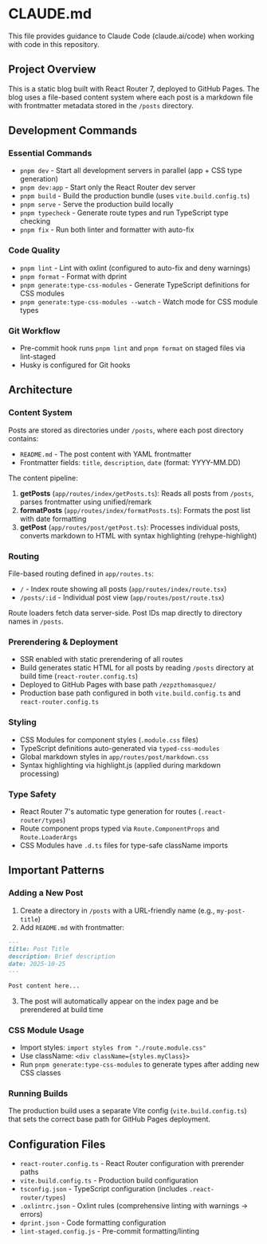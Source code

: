 # CLAUDE.md

This file provides guidance to Claude Code (claude.ai/code) when working with code in this repository.

## Project Overview

This is a static blog built with React Router 7, deployed to GitHub Pages. The blog uses a file-based content system where each post is a markdown file with frontmatter metadata stored in the `/posts` directory.

## Development Commands

### Essential Commands

- `pnpm dev` - Start all development servers in parallel (app + CSS type generation)
- `pnpm dev:app` - Start only the React Router dev server
- `pnpm build` - Build the production bundle (uses `vite.build.config.ts`)
- `pnpm serve` - Serve the production build locally
- `pnpm typecheck` - Generate route types and run TypeScript type checking
- `pnpm fix` - Run both linter and formatter with auto-fix

### Code Quality

- `pnpm lint` - Lint with oxlint (configured to auto-fix and deny warnings)
- `pnpm format` - Format with dprint
- `pnpm generate:type-css-modules` - Generate TypeScript definitions for CSS modules
- `pnpm generate:type-css-modules --watch` - Watch mode for CSS module types

### Git Workflow

- Pre-commit hook runs `pnpm lint` and `pnpm format` on staged files via lint-staged
- Husky is configured for Git hooks

## Architecture

### Content System

Posts are stored as directories under `/posts`, where each post directory contains:

- `README.md` - The post content with YAML frontmatter
- Frontmatter fields: `title`, `description`, `date` (format: YYYY-MM.DD)

The content pipeline:

1. **getPosts** (`app/routes/index/getPosts.ts`): Reads all posts from `/posts`, parses frontmatter using unified/remark
2. **formatPosts** (`app/routes/index/formatPosts.ts`): Formats the post list with date formatting
3. **getPost** (`app/routes/post/getPost.ts`): Processes individual posts, converts markdown to HTML with syntax highlighting (rehype-highlight)

### Routing

File-based routing defined in `app/routes.ts`:

- `/` - Index route showing all posts (`app/routes/index/route.tsx`)
- `/posts/:id` - Individual post view (`app/routes/post/route.tsx`)

Route loaders fetch data server-side. Post IDs map directly to directory names in `/posts`.

### Prerendering & Deployment

- SSR enabled with static prerendering of all routes
- Build generates static HTML for all posts by reading `/posts` directory at build time (`react-router.config.ts`)
- Deployed to GitHub Pages with base path `/ezpzthomasquez/`
- Production base path configured in both `vite.build.config.ts` and `react-router.config.ts`

### Styling

- CSS Modules for component styles (`.module.css` files)
- TypeScript definitions auto-generated via `typed-css-modules`
- Global markdown styles in `app/routes/post/markdown.css`
- Syntax highlighting via highlight.js (applied during markdown processing)

### Type Safety

- React Router 7's automatic type generation for routes (`.react-router/types`)
- Route component props typed via `Route.ComponentProps` and `Route.LoaderArgs`
- CSS Modules have `.d.ts` files for type-safe className imports

## Important Patterns

### Adding a New Post

1. Create a directory in `/posts` with a URL-friendly name (e.g., `my-post-title`)
2. Add `README.md` with frontmatter:

```markdown
---
title: Post Title
description: Brief description
date: 2025-10-25
---

Post content here...
```

3. The post will automatically appear on the index page and be prerendered at build time

### CSS Module Usage

- Import styles: `import styles from "./route.module.css"`
- Use className: `<div className={styles.myClass}>`
- Run `pnpm generate:type-css-modules` to generate types after adding new CSS classes

### Running Builds

The production build uses a separate Vite config (`vite.build.config.ts`) that sets the correct base path for GitHub Pages deployment.

## Configuration Files

- `react-router.config.ts` - React Router configuration with prerender paths
- `vite.build.config.ts` - Production build configuration
- `tsconfig.json` - TypeScript configuration (includes `.react-router/types`)
- `.oxlintrc.json` - Oxlint rules (comprehensive linting with warnings → errors)
- `dprint.json` - Code formatting configuration
- `lint-staged.config.js` - Pre-commit formatting/linting
